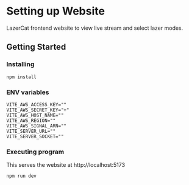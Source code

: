 # Setting up Website

LazerCat frontend website to view live stream and select lazer modes.

## Getting Started

### Installing

```
npm install
```

### ENV variables
```
VITE_AWS_ACCESS_KEY=""
VITE_AWS_SECRET_KEY="+"
VITE_AWS_HOST_NAME=""
VITE_AWS_REGION=""
VITE_AWS_SIGNAL_ARN=""
VITE_SERVER_URL=""
VITE_SERVER_SOCKET=""
```

### Executing program
This serves the website at http://localhost:5173

```
npm run dev
```
